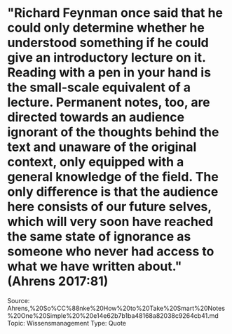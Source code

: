 # "Richard Feynman once said that he could only determine whether he understood something if he could give an introductory lecture on it. Reading with a pen in your hand is the small-scale equivalent of a lecture. Permanent notes, too, are directed towards an audience ignorant of the thoughts behind the text and unaware of the original context, only equipped with a general knowledge of the field. The only difference is that the audience here consists of our future selves, which will very soon have reached the same state of ignorance as someone who never had access to what we have written about." (Ahrens 2017:81)

Source: Ahrens,%20So%CC%88nke%20How%20to%20Take%20Smart%20Notes%20One%20Simple%20%20e14e62b7b1ba48168a82038c9264cb41.md
Topic: Wissensmanagement
Type: Quote